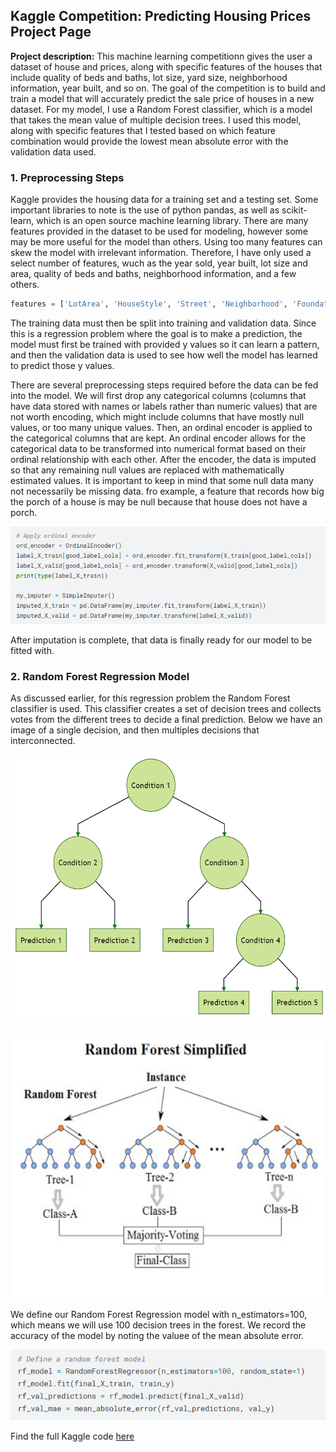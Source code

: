 ## Kaggle Competition: Predicting Housing Prices Project Page

**Project description:**
This machine learning competitionn gives the user a dataset of house and prices, along with specific features of the houses that include quality of beds and baths, lot size, yard size, neighborhood information, year built, and so on. The goal of the competition is to build and train a model that will accurately predict the sale price of houses in a new dataset. For my model, I use a Random Forest classifier, which is a model that takes the mean value of multiple decision trees. I used this model, along with specific features that I tested based on which feature combination would provide the lowest mean absolute error with the validation data used.

### 1. Preprocessing Steps

Kaggle provides the housing data for a training set and a testing set. Some important libraries to note is the use of python pandas, as well as scikit-learn, which is an open source machine learning library. There are many features provided in the dataset to be used for modeling, however some may be more useful for the model than others. Using too many features can skew the model with irrelevant information. Therefore, I have only used a select number of features, wuch as the year sold, year built, lot size and area, quality of beds and baths, neighborhood information, and a few others.

```python
features = ['LotArea', 'HouseStyle', 'Street', 'Neighborhood', 'Foundation', 'BldgType', 'YearBuilt', 'YrSold', 'YearRemodAdd', 'Electrical','1stFlrSF', '2ndFlrSF', 'FullBath', 'BedroomAbvGr', 'HalfBath', 'GrLivArea', 'KitchenAbvGr', 'TotRmsAbvGrd', 'OverallCond', 'OverallQual', 'PoolArea', 'EnclosedPorch', 'OpenPorchSF', 'WoodDeckSF', 'ScreenPorch', 'Fireplaces']
```

The training data must then be split into training and validation data. Since this is a regression problem where the goal is to make a prediction, the model must first be trained with provided y values so it can learn a pattern, and then the validation data is used to see how well the model has learned to predict those y values.

There are several preprocessing steps required before the data can be fed into the model. We will first drop any categorical columns (columns that have data stored with names or labels rather than numeric values) that are not worth encoding, which might include columns that have mostly null values, or too many unique values. Then, an ordinal encoder is applied to the categorical columns that are kept. An ordinal encoder allows for the categorical data to be transformed into numerical format based on their ordinal relationship with each other. After the encoder, the data is imputed so that any remaining null values are replaced with mathematically estimated values. It is important to keep in mind that some null data many not necessarily be missing data. fro example, a feature that records how big the porch of a house is may be null because that house does not have a porch.

<img src="images/kagglesc1.png?raw=true"/>

After imputation is complete, that data is finally ready for our model to be fitted with.

### 2. Random Forest Regression Model

As discussed earlier, for this regression problem  the Random Forest classifier is used. This classifier creates a set of decision trees and collects votes from the different trees to decide a final prediction. Below we have an image of a single decision, and then multiples decisions that interconnected.

<p align="center">
  <img src="images/decisiontree.png?raw=true" height="425"/>
  <br><br>
  <img src="images/randomforest.png?raw=true" height="425"/>
</p>


We define our Random Forest Regression model with n_estimators=100, which means we will use 100 decision trees in the forest. We record the accuracy of the model by noting the valuee of the mean absolute error.

<img src="images/kagglesc2.png?raw=true"/>

Find the full Kaggle code [here](https://www.kaggle.com/code/nnennaeze/exercise-machine-learning-competitions)
